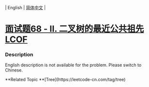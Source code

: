 | English | [简体中文](README.md) |

# [面试题68 - II. 二叉树的最近公共祖先 LCOF](https://leetcode-cn.com/problems/er-cha-shu-de-zui-jin-gong-gong-zu-xian-lcof)
 ### Description
<p>English description is not available for the problem. Please switch to Chinese.</p>
**Related Topic	**[Tree](https://leetcode-cn.com/tag/tree) 